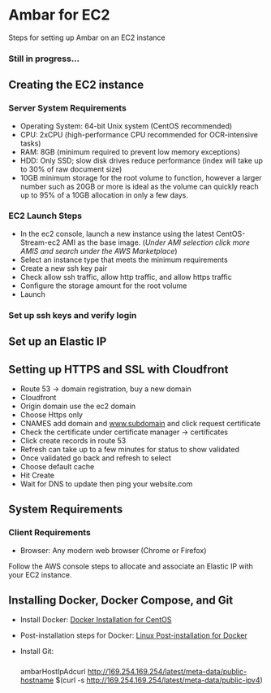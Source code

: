 # Ambar for EC2

Steps for setting up Ambar on an EC2 instance

### Still in progress...

## Creating the EC2 instance

### Server System Requirements
- Operating System: 64-bit Unix system (CentOS recommended)
- CPU: 2xCPU (high-performance CPU recommended for OCR-intensive tasks)
- RAM: 8GB (minimum required to prevent low memory exceptions)
- HDD: Only SSD; slow disk drives reduce performance (index will take up to 30% of raw document size)
- 10GB minimum storage for the root volume to function, however a larger number such as 20GB or more is ideal as the volume can quickly reach up to 95% of a 10GB allocation in only a few days. 

### EC2 Launch Steps
- In the ec2 console, launch a new instance using the latest CentOS-Stream-ec2 AMI as the base image. (*Under AMI selection click more AMIS and search under the AWS Marketplace*)
- Select an instance type that meets the minimum requirements
- Create a new ssh key pair
- Check allow ssh traffic, allow http traffic, and allow https traffic
- Configure the storage amount for the root volume
- Launch

### Set up ssh keys and verify login

## Set up an Elastic IP

## Setting up HTTPS and SSL with Cloudfront
 - Route 53 -> domain registration, buy a new domain
 - Cloudfront
 - Origin domain use the ec2 domain
 - Choose Https only 
 - CNAMES add domain and www.subdomain and click request certificate
 - Check the certificate under certificate manager -> certificates
 - Click create records in route 53
 - Refresh can take up to a few minutes for status to show validated
 - Once validated go back and refresh to select
 - Choose default cache
 - Hit Create
 - Wait for DNS to update then ping your website.com



## System Requirements



### Client Requirements
- Browser: Any modern web browser (Chrome or Firefox)



Follow the AWS console steps to allocate and associate an Elastic IP with your EC2 instance.

## Installing Docker, Docker Compose, and Git

- Install Docker: [Docker Installation for CentOS](https://docs.docker.com/engine/install/centos/)
- Post-installation steps for Docker: [Linux Post-installation for Docker](https://docs.docker.com/engine/install/linux-postinstall/)
- Install Git:

  ###
  ambarHostIpAdcurl http://169.254.169.254/latest/meta-data/public-hostname
$(curl -s http://169.254.169.254/latest/meta-data/public-ipv4)
  
